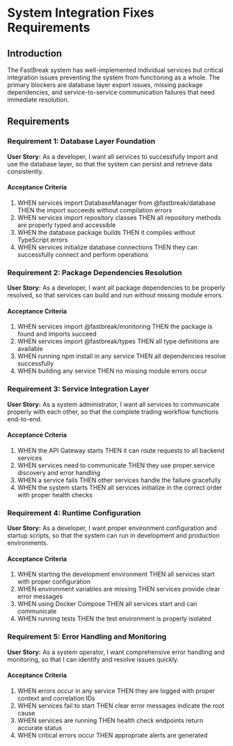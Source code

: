 # System Integration Fixes Requirements

## Introduction

The FastBreak system has well-implemented individual services but critical integration issues preventing the system from functioning as a whole. The primary blockers are database layer export issues, missing package dependencies, and service-to-service communication failures that need immediate resolution.

## Requirements

### Requirement 1: Database Layer Foundation

**User Story:** As a developer, I want all services to successfully import and use the database layer, so that the system can persist and retrieve data consistently.

#### Acceptance Criteria

1. WHEN services import DatabaseManager from @fastbreak/database THEN the import succeeds without compilation errors
2. WHEN services import repository classes THEN all repository methods are properly typed and accessible
3. WHEN the database package builds THEN it compiles without TypeScript errors
4. WHEN services initialize database connections THEN they can successfully connect and perform operations

### Requirement 2: Package Dependencies Resolution

**User Story:** As a developer, I want all package dependencies to be properly resolved, so that services can build and run without missing module errors.

#### Acceptance Criteria

1. WHEN services import @fastbreak/monitoring THEN the package is found and imports succeed
2. WHEN services import @fastbreak/types THEN all type definitions are available
3. WHEN running npm install in any service THEN all dependencies resolve successfully
4. WHEN building any service THEN no missing module errors occur

### Requirement 3: Service Integration Layer

**User Story:** As a system administrator, I want all services to communicate properly with each other, so that the complete trading workflow functions end-to-end.

#### Acceptance Criteria

1. WHEN the API Gateway starts THEN it can route requests to all backend services
2. WHEN services need to communicate THEN they use proper service discovery and error handling
3. WHEN a service fails THEN other services handle the failure gracefully
4. WHEN the system starts THEN all services initialize in the correct order with proper health checks

### Requirement 4: Runtime Configuration

**User Story:** As a developer, I want proper environment configuration and startup scripts, so that the system can run in development and production environments.

#### Acceptance Criteria

1. WHEN starting the development environment THEN all services start with proper configuration
2. WHEN environment variables are missing THEN services provide clear error messages
3. WHEN using Docker Compose THEN all services start and can communicate
4. WHEN running tests THEN the test environment is properly isolated

### Requirement 5: Error Handling and Monitoring

**User Story:** As a system operator, I want comprehensive error handling and monitoring, so that I can identify and resolve issues quickly.

#### Acceptance Criteria

1. WHEN errors occur in any service THEN they are logged with proper context and correlation IDs
2. WHEN services fail to start THEN clear error messages indicate the root cause
3. WHEN services are running THEN health check endpoints return accurate status
4. WHEN critical errors occur THEN appropriate alerts are generated